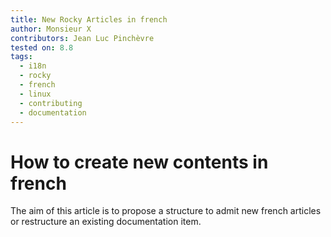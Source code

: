 ```yaml
---
title: New Rocky Articles in french
author: Monsieur X
contributors: Jean Luc Pinchèvre
tested on: 8.8
tags: 
  - i18n
  - rocky
  - french
  - linux
  - contributing
  - documentation
---
```


# How to create new contents in french
The aim of this article is to propose a structure to admit new french articles or restructure an existing documentation item.
